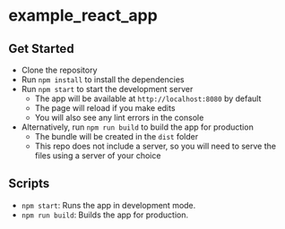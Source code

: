 # example_react_app

## Get Started

- Clone the repository
- Run `npm install` to install the dependencies
- Run `npm start` to start the development server
  - The app will be available at `http://localhost:8080` by default
  - The page will reload if you make edits
  - You will also see any lint errors in the console
- Alternatively, run `npm run build` to build the app for production
  - The bundle will be created in the `dist` folder
  - This repo does not include a server, so you will need to serve the files using a server of your choice

## Scripts

- `npm start`: Runs the app in development mode.
- `npm run build`: Builds the app for production.
